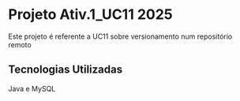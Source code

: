 # Projeto Ativ.1_UC11 2025
Este projeto é referente a UC11 sobre versionamento num repositório remoto

## Tecnologias Utilizadas
Java e MySQL
